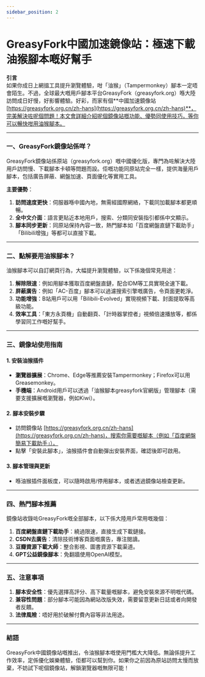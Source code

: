 ```yaml
---
sidebar_position: 2
---
```


# GreasyFork中國加速鏡像站：極速下載油猴腳本嘅好幫手

**引言**  
如果你成日上網搵工具提升瀏覽體驗，咁「油猴」（Tampermonkey）腳本一定唔會陌生。不過，全球最大嘅用戶腳本平台GreasyFork（greasyfork.org）喺大陸訪問成日好慢，好影響體驗。好彩，而家有個**中國加速鏡像站 [https://greasyfork.org.cn/zh-hans](https://greasyfork.org.cn/zh-hans)**，完美解決咗呢個問題！本文會詳細介紹呢個鏡像站嘅功能、優勢同使用技巧，等你可以暢快咁用油猴腳本。  

---

### **一、GreasyFork鏡像站係咩？**  
GreasyFork鏡像站係原站（greasyfork.org）嘅中國優化版，專門為咗解決大陸用戶訪問慢、下載腳本卡頓等問題而設。佢嘅功能同原站完全一樣，提供海量用戶腳本，包括廣告屏蔽、網盤加速、頁面優化等實用工具。  

**主要優勢**：  
1. **訪問速度更快**：伺服器喺中國內地，無需經國際網絡，下載同加載腳本都更順暢。  
2. **全中文介面**：語言更貼近本地用戶，搜索、分類同安裝指引都係中文顯示。  
3. **腳本同步更新**：同原站保持內容一致，熱門腳本如「百度網盤直鏈下載助手」「Bilibili增強」等都可以直接下載。  

---

### **二、點解要用油猴腳本？**  
油猴腳本可以自訂網頁行為，大幅提升瀏覽體驗，以下係幾個常見用途：  
1. **解除限速**：例如用腳本獲取百度網盤直鏈，配合IDM等工具實現全速下載。  
2. **屏蔽廣告**：例如「AC-百度」腳本可以過濾搜索引擎嘅廣告，令頁面更乾淨。  
3. **功能增強**：B站用戶可以用「Bilibili-Evolved」實現視頻下載、封面提取等高級功能。  
4. **效率工具**：「東方永頁機」自動翻頁、「計時器掌控者」視頻倍速播放等，都係學習同工作嘅好幫手。  

---

### **三、鏡像站使用指南**  
#### **1. 安裝油猴插件**  
- **瀏覽器擴展**：Chrome、Edge等推薦安裝Tampermonkey；Firefox可以用Greasemonkey。  
- **手機端**：Android用戶可以透過「油猴腳本greasyfork官網版」管理腳本（需要支援擴展嘅瀏覽器，例如Kiwi）。  

#### **2. 腳本安裝步驟**  
- 訪問鏡像站 [https://greasyfork.org.cn/zh-hans](https://greasyfork.org.cn/zh-hans)，搜索你需要嘅腳本（例如「百度網盤簡易下載助手」）。  
- 點擊「安裝此腳本」，油猴插件會自動彈出安裝界面，確認後即可啟用。  

#### **3. 腳本管理與更新**  
- 喺油猴插件面板度，可以隨時啟用/停用腳本，或者透過鏡像站檢查更新。  

---

### **四、熱門腳本推薦**  
鏡像站收錄咗GreasyFork嘅全部腳本，以下係大陸用戶常用嘅幾個：  
1. **百度網盤直鏈下載助手**：繞過限速，直接生成下載鏈接。  
2. **CSDN去廣告**：清除技術博客頁面嘅廣告，專注閱讀。  
3. **豆瓣資源下載大師**：整合影視、圖書資源下載渠道。  
4. **GPT公益鏡像腳本**：免翻牆使用OpenAI模型。  

---

### **五、注意事項**  
1. **腳本安全性**：優先選擇高評分、高下載量嘅腳本，避免安裝來源不明嘅代碼。  
2. **兼容性問題**：部分腳本可能因為網站改版失效，需要留意更新日誌或者向開發者反饋。  
3. **法律風險**：唔好用於破解付費內容等非法用途。  

---

### **結語**  
GreasyFork中國鏡像站嘅推出，令油猴腳本嘅使用門檻大大降低。無論係提升工作效率，定係優化娛樂體驗，佢都可以幫到你。如果你之前因為原站訪問太慢而放棄，不妨試下呢個鏡像站，解鎖瀏覽器嘅無限可能！  
